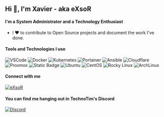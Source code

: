 ## Hi 👋, I'm Xavier - aka eXsoR

#### I'm a System Administrator and a Technology Enthusiast

- I ❤️ to contribute to Open Source projects and document the work I've done.

#### Tools and Technologies I use
<p align="left">
  <img alt="VSCode" src="https://img.shields.io/badge/-VSCode-007ACC?style=flat&logo=visual-studio-code&logoColor=white" />
  <img alt="Docker" src="https://img.shields.io/badge/-Docker-2496ED?style=flat&logo=docker&logoColor=white" />
  <img alt="Kubernetes" src="https://img.shields.io/badge/-Kubernetes-326CE5?style=flat&logo=kubernetes&logoColor=white" />
  <img alt="Portainer" src="https://img.shields.io/badge/-Portainer-13BEF9?style=flat&logo=portainer&logoColor=white" />
  <img alt="Ansible" src="https://img.shields.io/badge/-Ansible-EE0000?style=flat&logo=ansible&logoColor=white" />
  <img alt="Cloudflare" src="https://img.shields.io/badge/-Cloudflare-F38020?style=flat&logo=cloudflare&logoColor=white" />
  <img alt="Proxmox" src="https://img.shields.io/badge/-Proxmox-E57000?style=flat&logo=proxmox&logoColor=white" />
  <img alt="Static Badge" src="https://img.shields.io/badge/Fedora-51A2DA?style=flat&logo=fedora&logoColor=white">
  <img alt="Ubuntu" src="https://img.shields.io/badge/-Ubuntu-E95420?style=flat&logo=ubuntu&logoColor=white" />
  <img alt="CentOS" src="https://img.shields.io/badge/-CentOS-262577?style=flat&logo=centos&logoColor=white" />
  <img alt="Rocky Linux" src="https://img.shields.io/badge/Rocky%20Linux-10b981?logo=data:image/png;base64,iVBORw0KGgoAAAANSUhEUgAAAA4AAAAOCAYAAAAfSC3RAAAAp0lEQVQoz42SMQ7CMAxFXxBT54q1J0GwcYnO7D0EM0fhIsxlhZ01WT9LQk2UhrwpsvRkx/5gkNRLukiatTDHWk8JSaMkr3W8pLEktTICuDjCC+hoIwDDBpgapGDeHTCRLaLEWdI++//MP8ns4UemRSrJa6PaToOkQybficetSc/Y5WjqXUqLr0iJYGUbgJpk07Nbi15N+kZuW3BP2cEfwA24OufeqfgBb4+3+pT57A0AAAAASUVORK5CYII=" />
  <img alt="ArchLinux" src="https://img.shields.io/badge/-ArchLinux-1793D1?style=flat&logo=arch-linux&logoColor=white" />
</P>

#### Connect with me
<p align="left">
  <a href="https://linkedin.com/in/exsor/" target="_blank">
    <img src="https://img.shields.io/badge/-Linkedin-0077b5?logo=linkedin&link=https://linkedin.com/in/exsor" alt="eXsoR"/>
  </a>
</p>

#### You can find me hanging out in TechnoTim's Discord
[![Discord](https://img.shields.io/badge/-Discord-5865F2?style=flat&logo=discord&logoColor=white)](https://discord.gg/DJKexrJ)
